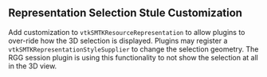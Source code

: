 ## Representation Selection Stule Customization

Add customization to `vtkSMTKResourceRepresentation` to allow plugins to over-ride how the 3D selection is displayed.
Plugins may register a `vtkSMTKRepresentationStyleSupplier` to change the selection geometry.
The RGG session plugin is using this functionality to not show the selection at all in the 3D view.
